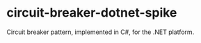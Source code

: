 circuit-breaker-dotnet-spike
============================

Circuit breaker pattern, implemented in C#, for the .NET platform.
